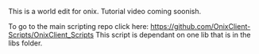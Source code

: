This is a world edit for onix.
Tutorial video coming soonish.

To go to the main scripting repo click here: https://github.com/OnixClient-Scripts/OnixClient_Scripts
This script is dependant on one lib that is in the libs folder.
